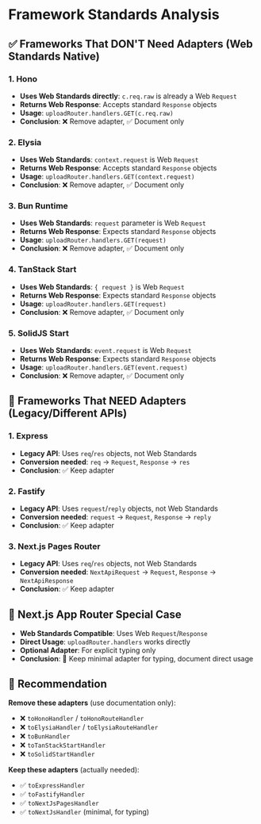 # Framework Standards Analysis

## ✅ **Frameworks That DON'T Need Adapters (Web Standards Native)**

### **1. Hono**

- **Uses Web Standards directly**: `c.req.raw` is already a Web `Request`
- **Returns Web Response**: Accepts standard `Response` objects
- **Usage**: `uploadRouter.handlers.GET(c.req.raw)`
- **Conclusion**: ❌ Remove adapter, ✅ Document only

### **2. Elysia**

- **Uses Web Standards**: `context.request` is Web `Request`
- **Returns Web Response**: Accepts standard `Response` objects
- **Usage**: `uploadRouter.handlers.GET(context.request)`
- **Conclusion**: ❌ Remove adapter, ✅ Document only

### **3. Bun Runtime**

- **Uses Web Standards**: `request` parameter is Web `Request`
- **Returns Web Response**: Expects standard `Response` objects
- **Usage**: `uploadRouter.handlers.GET(request)`
- **Conclusion**: ❌ Remove adapter, ✅ Document only

### **4. TanStack Start**

- **Uses Web Standards**: `{ request }` is Web `Request`
- **Returns Web Response**: Expects standard `Response` objects
- **Usage**: `uploadRouter.handlers.GET(request)`
- **Conclusion**: ❌ Remove adapter, ✅ Document only

### **5. SolidJS Start**

- **Uses Web Standards**: `event.request` is Web `Request`
- **Returns Web Response**: Expects standard `Response` objects
- **Usage**: `uploadRouter.handlers.GET(event.request)`
- **Conclusion**: ❌ Remove adapter, ✅ Document only

## 🔧 **Frameworks That NEED Adapters (Legacy/Different APIs)**

### **1. Express**

- **Legacy API**: Uses `req`/`res` objects, not Web Standards
- **Conversion needed**: `req` → `Request`, `Response` → `res`
- **Conclusion**: ✅ Keep adapter

### **2. Fastify**

- **Legacy API**: Uses `request`/`reply` objects, not Web Standards
- **Conversion needed**: `request` → `Request`, `Response` → `reply`
- **Conclusion**: ✅ Keep adapter

### **3. Next.js Pages Router**

- **Legacy API**: Uses `req`/`res` objects, not Web Standards
- **Conversion needed**: `NextApiRequest` → `Request`, `Response` → `NextApiResponse`
- **Conclusion**: ✅ Keep adapter

## 📝 **Next.js App Router Special Case**

- **Web Standards Compatible**: Uses Web `Request`/`Response`
- **Direct Usage**: `uploadRouter.handlers` works directly
- **Optional Adapter**: For explicit typing only
- **Conclusion**: 🤔 Keep minimal adapter for typing, document direct usage

## 🎯 **Recommendation**

**Remove these adapters** (use documentation only):

- ❌ `toHonoHandler` / `toHonoRouteHandler`
- ❌ `toElysiaHandler` / `toElysiaRouteHandler`
- ❌ `toBunHandler`
- ❌ `toTanStackStartHandler`
- ❌ `toSolidStartHandler`

**Keep these adapters** (actually needed):

- ✅ `toExpressHandler`
- ✅ `toFastifyHandler`
- ✅ `toNextJsPagesHandler`
- ✅ `toNextJsHandler` (minimal, for typing)
